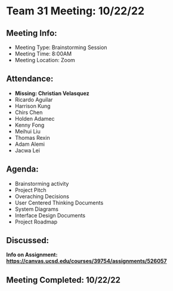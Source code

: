 # Team 31 Meeting: 10/22/22

## Meeting Info:
- Meeting Type: Brainstorming Session
- Meeting Time: 8:00AM
- Meeting Location: Zoom

## Attendance:
  - **Missing: Christian Velasquez**
  - Ricardo Aguilar
  - Harrison Kung
  - Chirs Chen
  - Holden Adamec
  - Kenny Fong
  - Meihui Liu
  - Thomas Rexin
  - Adam Alemi
  - Jacwa Lei

## Agenda:
- Brainstorming activity
- Project Pitch
- Overaching Decisions
- User Centered Thinking Documents
- System Diagrams
- Interface Design Documents
- Project Roadmap

## Discussed:
**Info on Assignment: https://canvas.ucsd.edu/courses/39754/assignments/526057**

## Meeting Completed: 10/22/22
